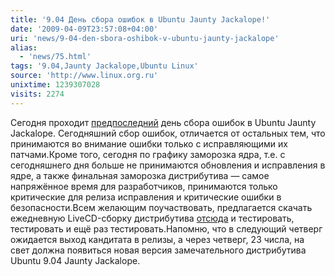 ```yaml
---
title: '9.04 День сбора ошибок в Ubuntu Jaunty Jackalope!'
date: '2009-04-09T23:57:08+04:00'
uri: 'news/9-04-den-sbora-oshibok-v-ubuntu-jaunty-jackalope'
alias: 
  - 'news/75.html'
tags: '9.04,Jaunty Jackalope,Ubuntu Linux'
source: 'http://www.linux.org.ru'
unixtime: 1239307028
visits: 2274
---
```

Сегодня проходит [предпоследний](https://wiki.ubuntu.com/JauntyReleaseSchedule) день сбора ошибок в Ubuntu Jaunty Jackalope. Сегодняшний сбор ошибок, отличается от остальных тем, что принимаются во внимание ошибки только с исправляющими их патчами.Кроме того, сегодня по графику заморозка ядра, т.е. с сегодняшнего дня больше не принимаются обновления и исправления в ядре, а также финальная заморозка дистрибутива — самое напряжённое время для разработчиков, принимаются только критические для релиза исправления и критические ошибки в безопасности.Вcем желающим поучаствовать, предлагается скачать ежедневную LiveCD-сборку дистрибутива [отсюда](http://cdimage.ubuntu.com/daily-live/current/) и тестировать, тестировать и ещё раз тестировать.Напомню, что в следующий четверг ожидается выход кандитата в релизы, а через четверг, 23 числа, на свет должна появиться новая версия замечательного дистрибутива Ubuntu 9.04 Jaunty Jackalope.
